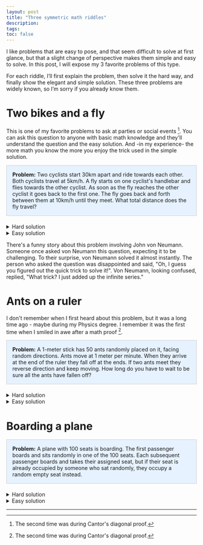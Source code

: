 ```yaml
---
layout: post
title: "Three symmetric math riddles" 
description: 
tags:
toc: false
---
```


I like problems that are easy to pose, and that seem difficult to solve at first glance, but that a slight change of perspective makes them simple and easy to solve. In this post, I will expose my 3 favorite problems of this type.

For each riddle, I’ll first explain the problem, then solve it the hard way, and finally show the elegant and simple solution. These three problems are widely known, so I’m sorry if you already know them.

# Two bikes and a fly

This is one of my favorite problems to ask at parties or social events [^1]. You can ask this question to anyone with basic math knowledge and they'll understand the question and the easy solution. And -in my experience- the more math you know the more you enjoy the trick used in the simple solution.

<div style="background-color: #e6f2ff; border: 1px solid #ccc; padding: 15px; margin-bottom: 20px;">
  <strong>Problem:</strong> Two cyclists start 30km apart and ride towards each other. Both cyclists travel at 5km/h. A fly starts on one cyclist's handlebar and flies towards the other cyclist. As soon as the fly reaches the other cyclist it goes back to the first one. The fly goes back and forth between them at 10km/h until they meet. What total distance does the fly travel?
</div>

<details>
<summary>Hard solution</summary>
The hard solution here involves summing the infinite sum. We'll calculate the distance the fly travels in each "leg" of its journey.
<ul>
  <li>On the first trip:
    <ul>
      <li>Cyclist and the fly will met after $10 t_1 = 30 - 5t_1 \implies t_1 = 2$. So in the first trip the fly travels $d_1 = 20km$</li>
      <li>Cyclists have traveled $10km$ each one, so now the distance between them is $10km$</li>
    </ul>
  </li>
  <li>On the second trip:
    <ul>
      <li>Now, the fly takes $10 t_2 = 10 - 5t_2 \implies t_2 = \frac{10}{15}$ and travels $d_2 = \frac{100}{15} km \approx 6.67 km$</li>
      <li>Cyclist traveled $\frac{50}{15}km$ and the distance between them is $10km - \frac{100}{15} \approx 3.33 km$</li>
    </ul>
  </li>
    <li>On the third trip:
    <ul>
      <li>Once again, $10 t_3 = \frac{10}{3} - 5t_3 \implies t_3 = \frac{10}{45}$ so the fly travels $d_3 = \frac{100}{45} km \approx 2.22km$</li>
      <li>...</li>
    </ul>
  </li>
  Here we notice the pattern that in each leg the distance that the fly moves is reduced by 3 (20, 6.67, 3.33, ...). Therefore, we have to solve for the infinite series $D = 20 + 20 / 3 + 20 / 3^2 + 20 / 3^3 + ...$ which can be solved by noticing that $D = 20 + D/3$ so $D = 30km$.
</ul>
</details>


<details>
<summary>Easy solution</summary>

To solve the problem you just neeed to know how long would it take for the cyclists to meet and the multiply this time by the speed of the fly.

<ul>
  <li>Time to meet = \frac{30 km}{10km/h} = 3h</li>
  <li>Distance traveled by the fly = $10 km/h \times 3h = 30km$</li>
</ul>

</details>

There's a funny story about this problem involving John von Neumann. Someone once asked von Neumann this question, expecting it to be challenging. To their surprise, von Neumann solved it almost instantly. The person who asked the question was disappointed and said, "Oh, I guess you figured out the quick trick to solve it!". Von Neumann, looking confused, replied, "What trick? I just added up the infinite series."


# Ants on a ruler

I don't remember when I first heard about this problem, but it was a long time ago - maybe during my Physics degree. I remember it was the first time when I smiled in awe after a math proof [^1].

<div style="background-color: #e6f2ff; border: 1px solid #ccc; padding: 15px; margin-bottom: 20px;">
  <strong>Problem:</strong> A 1-meter stick has 50 ants randomly placed on it, facing random directions. Ants move at 1 meter per minute. When they arrive at the end of the ruler they fall off at the ends. If two ants meet they reverse direction and keep moving. How long do you have to wait to be sure all the ants have fallen off?
</div>


<details>
<summary>Hard solution</summary>
In this case I wasn't able to get an analytics solution, so I decided to solve it with code. Here we'll simulate the ants for a couple of experiments and analyze the results.

{% highlight python %}
import random

def initialize_ants(n_ants=10, stick_length=1.0,):
    ants = [(random.uniform(0, stick_length), random.choice([-1, 1])) 
            for _ in range(n_ants)]
    return ants

def simulate_ants(ants, stick_length, ant_speed=1.0, dt=0.0001):
    # Initialize ants as (position, direction) tuples

    time = 0
    while ants:  # While there are ants still on the stick
        # Move all ants
        ants = [(pos + dir * ant_speed * dt, dir) for pos, dir in ants]
        
        # Handle collisions
        for i in range(len(ants)-1):
            for j in range(i+1, len(ants)):
                if abs(ants[i][0] - ants[j][0]) < 1e-7:
                    # Swap directions
                    ants[i] = (ants[i][0], -ants[i][1])
                    ants[j] = (ants[j][0], -ants[j][1])
        
        # Remove ants that fell off
        ants = [(pos, dir) for pos, dir in ants if 0 < pos < stick_length]
        
        time += dt

        if time > 1.:
            print(ants)
            break
    
    return time
{% endhighlight %}

If you run the below code for some iterations you can plot an histogram like the following one.

{% include image.html path="/docs/symmetric-math-riddles/ants-dist.png" caption="Time to fall distribution" width="300" %}

There you can see that the maximum amount of time the ants spend on the rule is 1 minute.

</details>


<details>
<summary>Easy solution</summary>

Here's the key insight: it doesn't matter if the ants bounce off each other when they collide. Since all ants look the same, we can pretend they just pass right through each other without changing direction. The only thing we care about is when the final ant drops off the ruler. And since each ant moves at 1 meter per second along a 1-meter ruler, we know that after exactly 1 minute, every ant must have reached one end or the other and fallen off.

</details>


# Boarding a plane

<div style="background-color: #e6f2ff; border: 1px solid #ccc; padding: 15px; margin-bottom: 20px;">
  <strong>Problem:</strong> A plane with 100 seats is boarding. The first passenger boards and sits randomly in one of the 100 seats. Each subsequent passenger boards and takes their assigned seat, but if their seat is already occupied by someone who sat randomly, they occupy a random empty seat instead.
</div>


<details>
<summary>Hard solution</summary>
Let's solve this rigorously by calculating the probabilities. Let's denote by f(n) the probability that the last passenger gets their assigned seat in a plane with n seats.

<h3>1. Initial Probabilities</h3>
<p>When passenger 1 boards, they can:</p>
<ul>
    <li>Sit in their own seat (seat 1) with probability $1/n$</li>
    <li>Sit in the last seat (seat n) with probability $1/n$</li>
    <li>Sit in any other seat $i$ ($2 \leq i \leq n-1$) with probability $(n-2)/n$</li>
</ul>

<h3>2. Case Analysis</h3>
<div class="case">
    <h4>Case A: Passenger 1 sits in seat 1</h4>
    <ul>
        <li>Everyone else will get their assigned seat</li>
        <li>Contribution to $f(n)$ is $(1/n) \times 1 = 1/n$</li>
    </ul>
</div>

<div class="case">
    <h4>Case B: Passenger 1 sits in seat n</h4>
    <ul>
        <li>The last passenger can't sit in their seat</li>
        <li>Contribution to $f(n)$ is $(1/n) \times 0 = 0$</li>
    </ul>
</div>

<div class="case">
    <h4>Case C: Passenger 1 sits in seat $i$ ($2 \leq i \leq n-1$)</h4>
    <ul>
        <li>When passenger $i$ arrives, they'll choose randomly among remaining seats</li>
        <li>This creates the same scenario as with $n-1$ seats</li>
        <li>Contribution to $f(n)$ is $((n-2)/n) \times f(n-1)$</li>
    </ul>
</div>

<h3>3. Mathematical Formulation</h3>
<p>Putting it all together:</p>
$$
    f(n) = \frac{1}{n} + \frac{n-2}{n} f(n-1)
$$

<h3>4. Solving the Recurrence</h3>
<ul>
    <li>Base case: For $n = 2$, $f(2) = 1/2$ (trivial to verify)</li>
    <li>Assume $f(n-1) = 1/2$ for some $n \geq 3$</li>
    <li>Then: $f(n) = 1/n + (n-2)/n \times  1/2$</li>
    <li>Simplifying: $f(n) = 1/n + (n-2)/(2n) = (2 + n-2)/(2n) = n/(2n) = 1/2$</li>
</ul>

<h3>5. Conclusion</h3>
<p>By induction, $f(n) = 1/2$ for all $n \geq 2$</p>
</details>


<details>
<summary>Easy solution</summary>

The easy solution consists in making a slight change of perspective: when a new passenger arrives and finds their seat occupied, the passenger asks the occupier to move and choose another seat at random. Before we were following what happens to each passenger, but now we can focus only on the first passenger, who is the only one choosing seats randomly. This way we can see that the first passenger will keep being moved around until only two seats remain: seat 1 and seat 100. At this point, the first passenger will choose randomly between these two seats, giving a 50% probability that the last passenger gets their assigned seat.
</details>

---

[^1]: The second time was during Cantor's diagonal proof.